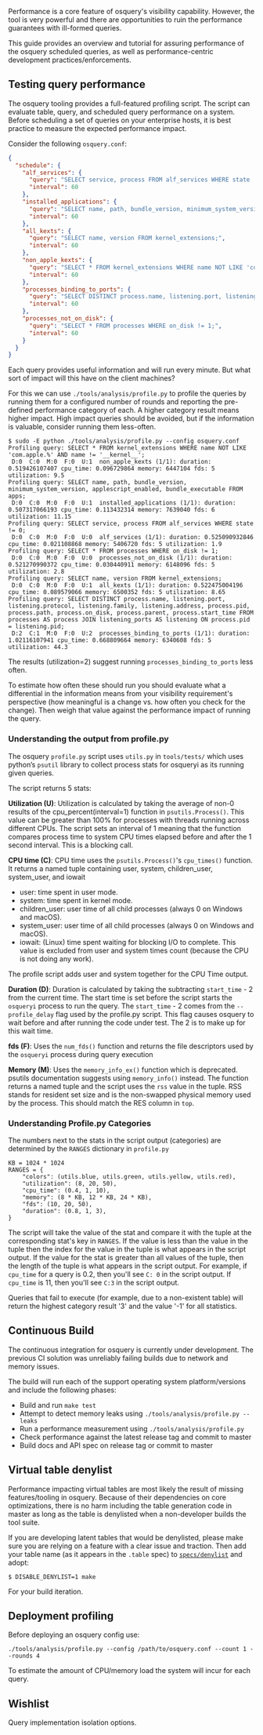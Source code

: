 Performance is a core feature of osquery's visibility capability. However, the tool is very powerful and there are opportunities to ruin the performance guarantees with ill-formed queries.

This guide provides an overview and tutorial for assuring performance of the osquery scheduled queries, as well as performance-centric development practices/enforcements.

## Testing query performance

The osquery tooling provides a full-featured profiling script. The script can evaluate table, query, and scheduled query performance on a system. Before scheduling a set of queries on your enterprise hosts, it is best practice to measure the expected performance impact.

Consider the following `osquery.conf`:

```json
{
  "schedule": {
    "alf_services": {
      "query": "SELECT service, process FROM alf_services WHERE state != 0;",
      "interval": 60
    },
    "installed_applications": {
      "query": "SELECT name, path, bundle_version, minimum_system_version, applescript_enabled, bundle_executable FROM apps;",
      "interval": 60
    },
    "all_kexts": {
      "query": "SELECT name, version FROM kernel_extensions;",
      "interval": 60
    },
    "non_apple_kexts": {
      "query": "SELECT * FROM kernel_extensions WHERE name NOT LIKE 'com.apple.%' AND name != '__kernel__';",
      "interval": 60
    },
    "processes_binding_to_ports": {
      "query": "SELECT DISTINCT process.name, listening.port, listening.protocol, listening.family, listening.address, process.pid, process.path, process.on_disk, process.parent, process.start_time FROM processes AS process JOIN listening_ports AS listening ON process.pid = listening.pid;",
      "interval": 60
    },
    "processes_not_on_disk": {
      "query": "SELECT * FROM processes WHERE on_disk != 1;",
      "interval": 60
    }
  }
}
```

Each query provides useful information and will run every minute. But what sort of impact will this have on the client machines?

For this we can use `./tools/analysis/profile.py` to profile the queries by running them for a configured number of rounds and reporting the pre-defined performance category of each. A higher category result means higher impact. High impact queries should be avoided, but if the information is valuable, consider running them less-often.

```
$ sudo -E python ./tools/analysis/profile.py --config osquery.conf
Profiling query: SELECT * FROM kernel_extensions WHERE name NOT LIKE 'com.apple.%' AND name != '__kernel__';
 D:0  C:0  M:0  F:0  U:1  non_apple_kexts (1/1): duration: 0.519426107407 cpu_time: 0.096729864 memory: 6447104 fds: 5 utilization: 9.5
Profiling query: SELECT name, path, bundle_version, minimum_system_version, applescript_enabled, bundle_executable FROM apps;
 D:0  C:0  M:0  F:0  U:1  installed_applications (1/1): duration: 0.507317066193 cpu_time: 0.113432314 memory: 7639040 fds: 6 utilization: 11.15
Profiling query: SELECT service, process FROM alf_services WHERE state != 0;
 D:0  C:0  M:0  F:0  U:0  alf_services (1/1): duration: 0.525090932846 cpu_time: 0.021108868 memory: 5406720 fds: 5 utilization: 1.9
Profiling query: SELECT * FROM processes WHERE on_disk != 1;
 D:0  C:0  M:0  F:0  U:0  processes_not_on_disk (1/1): duration: 0.521270990372 cpu_time: 0.030440911 memory: 6148096 fds: 5 utilization: 2.8
Profiling query: SELECT name, version FROM kernel_extensions;
 D:0  C:0  M:0  F:0  U:1  all_kexts (1/1): duration: 0.522475004196 cpu_time: 0.089579066 memory: 6500352 fds: 5 utilization: 8.65
Profiling query: SELECT DISTINCT process.name, listening.port, listening.protocol, listening.family, listening.address, process.pid, process.path, process.on_disk, process.parent, process.start_time FROM processes AS process JOIN listening_ports AS listening ON process.pid = listening.pid;
 D:2  C:1  M:0  F:0  U:2  processes_binding_to_ports (1/1): duration: 1.02116107941 cpu_time: 0.668809664 memory: 6340608 fds: 5 utilization: 44.3
```

The results (utilization=2) suggest running `processes_binding_to_ports` less often.

To estimate how often these should run you should evaluate what a differential in the information means from your visibility requirement's perspective (how meaningful is a change vs. how often you check for the change). Then weigh that value against the performance impact of running the query.

### Understanding the output from profile.py
The osquery `profile.py` script uses `utils.py` in `tools/tests/` which uses python’s `psutil` library to collect process stats for osqueryi as its running given queries. 

The script returns 5 stats:

**Utilization (U)**: Utilization is calculated by taking the average of non-0 results of the cpu_percent(interval=1) function in `psutils.Process()`. This value can be greater than 100% for processes with threads running across different CPUs. The script sets an interval of 1 meaning that the function compares process time to system CPU times elapsed before and after the 1 second interval. This is a blocking call. 

**CPU time (C)**: CPU time uses the `psutils.Process()`'s `cpu_times()` function. It returns a named tuple containing user, system, children_user, system_user, and iowait

- user: time spent in user mode.
- system: time spent in kernel mode.
- children_user: user time of all child processes (always 0 on Windows and macOS).
- system_user: user time of all child processes (always 0 on Windows and macOS).
- iowait: (Linux) time spent waiting for blocking I/O to complete. This value is excluded from user and system times count (because the CPU is not doing any work).

The profile script adds user and system together for the CPU 
Time output.

**Duration (D)**:
Duration is calculated by taking the subtracting `start_time` - 2 from the current time. The start time is set before the script starts the `osqueryi` process to run the query. The `start_time` - 2 comes from the `--profile_delay` flag used by the profile.py script. This flag causes osquery to wait before and after running the code under test. The 2 is to make up for this wait time. 

**fds (F)**: Uses the `num_fds()` function and returns the file descriptors used by the `osqueryi` process during query execution

**Memory (M)**: Uses the `memory_info_ex()` function which is deprecated. psutils documentation suggests using `memory_info()` instead. The function returns a named tuple and the script uses the `rss` value in the tuple. RSS stands for resident set size and is the non-swapped physical memory used by the process. This should match the RES column in `top`.

### Understanding Profile.py Categories

The numbers next to the stats in the script output (categories) are determined by the `RANGES` dictionary in `profile.py`

```
KB = 1024 * 1024
RANGES = {
    "colors": (utils.blue, utils.green, utils.yellow, utils.red),
    "utilization": (8, 20, 50),
    "cpu_time": (0.4, 1, 10),
    "memory": (8 * KB, 12 * KB, 24 * KB),
    "fds": (10, 20, 50),
    "duration": (0.8, 1, 3),
}
```

The script will take the value of the stat and compare it with the tuple at the corresponding stat's key in `RANGES`. If the value is less than the value in the tuple then the index for the value in the tuple is what appears in the script output. If the value for the stat is greater than all values of the tuple, then the length of the tuple is what appears in the script output. For example, if `cpu_time` for a query is 0.2, then you'll see `C: 0` in the script output. If `cpu_time` is 11, then you'll see `C:3` in the script output.

Queries that fail to execute (for example, due to a non-existent table) will return the highest category result '3' and the value '-1' for all statistics. 


## Continuous Build

The continuous integration for osquery is currently under development. The previous CI solution was unreliably failing builds due to network and memory issues.

The build will run each of the support operating system platform/versions and include the following phases:

* Build and run `make test`
* Attempt to detect memory leaks using `./tools/analysis/profile.py --leaks`
* Run a performance measurement using `./tools/analysis/profile.py`
* Check performance against the latest release tag and commit to master
* Build docs and API spec on release tag or commit to master

## Virtual table denylist

Performance impacting virtual tables are most likely the result of missing features/tooling in osquery. Because of their dependencies on core optimizations, there is no harm including the table generation code in master as long as the table is denylisted when a non-developer builds the tool suite.

If you are developing latent tables that would be denylisted, please make sure you are relying on a feature with a clear issue and traction. Then add your table name (as it appears in the `.table` spec) to [`specs/denylist`](https://github.com/osquery/osquery/blob/master/specs/denylist) and adopt:

```
$ DISABLE_DENYLIST=1 make
```

For your build iteration.

## Deployment profiling

Before deploying an osquery config use:

```
./tools/analysis/profile.py --config /path/to/osquery.conf --count 1 --rounds 4
```

To estimate the amount of CPU/memory load the system will incur for each query.

## Wishlist

Query implementation isolation options.

